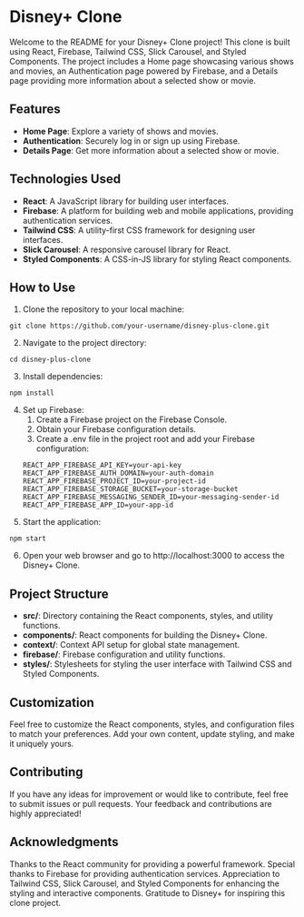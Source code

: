 # Disney+ Clone
Welcome to the README for your Disney+ Clone project! This clone is built using React, Firebase, Tailwind CSS, Slick Carousel, and Styled Components. The project includes a Home page showcasing various shows and movies, an Authentication page powered by Firebase, and a Details page providing more information about a selected show or movie.

## Features
- **Home Page**: Explore a variety of shows and movies.
- **Authentication**: Securely log in or sign up using Firebase.
- **Details Page**: Get more information about a selected show or movie.

## Technologies Used
- **React**: A JavaScript library for building user interfaces.
- **Firebase**: A platform for building web and mobile applications, providing authentication services.
- **Tailwind CSS**: A utility-first CSS framework for designing user interfaces.
- **Slick Carousel**: A responsive carousel library for React.
- **Styled Components**: A CSS-in-JS library for styling React components.

## How to Use
1. Clone the repository to your local machine:
```
git clone https://github.com/your-username/disney-plus-clone.git
```
2. Navigate to the project directory:
```
cd disney-plus-clone
```
3. Install dependencies:
```
npm install
```
4. Set up Firebase:
    1. Create a Firebase project on the Firebase Console.
    2. Obtain your Firebase configuration details.
    3. Create a .env file in the project root and add your Firebase configuration:
    ```
    REACT_APP_FIREBASE_API_KEY=your-api-key
    REACT_APP_FIREBASE_AUTH_DOMAIN=your-auth-domain
    REACT_APP_FIREBASE_PROJECT_ID=your-project-id
    REACT_APP_FIREBASE_STORAGE_BUCKET=your-storage-bucket
    REACT_APP_FIREBASE_MESSAGING_SENDER_ID=your-messaging-sender-id
    REACT_APP_FIREBASE_APP_ID=your-app-id
    ```
5. Start the application:
```
npm start
```
6. Open your web browser and go to http://localhost:3000 to access the Disney+ Clone.

## Project Structure
- **src/**: Directory containing the React components, styles, and utility functions.
- **components/**: React components for building the Disney+ Clone.
- **context/**: Context API setup for global state management.
- **firebase/**: Firebase configuration and utility functions.
- **styles/**: Stylesheets for styling the user interface with Tailwind CSS and Styled Components.

## Customization
Feel free to customize the React components, styles, and configuration files to match your preferences. Add your own content, update styling, and make it uniquely yours.

## Contributing
If you have any ideas for improvement or would like to contribute, feel free to submit issues or pull requests. Your feedback and contributions are highly appreciated!

## Acknowledgments
Thanks to the React community for providing a powerful framework.
Special thanks to Firebase for providing authentication services.
Appreciation to Tailwind CSS, Slick Carousel, and Styled Components for enhancing the styling and interactive components.
Gratitude to Disney+ for inspiring this clone project.